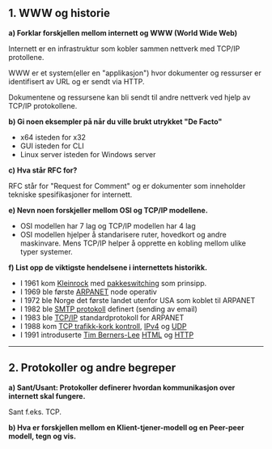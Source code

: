 ## 1. WWW og historie

**a) Forklar forskjellen mellom internett og WWW (World Wide Web)**

Internett er en infrastruktur som kobler sammen nettverk med TCP/IP protollene.

WWW er et system(eller en "applikasjon") hvor dokumenter og ressurser er identifisert av URL og er sendt via HTTP.

Dokumentene og ressursene kan bli sendt til andre nettverk ved hjelp av TCP/IP protokollene.

**b) Gi noen eksempler på når du ville brukt utrykket "De Facto"**

-   x64 isteden for x32
-   GUI isteden for CLI
-   Linux server isteden for Windows server

**c) Hva står RFC for?**

RFC står for "Request for Comment" og er dokumenter som inneholder tekniske spesifikasjoner for internett.

**e) Nevn noen forskjeller mellom OSI og TCP/IP modellene.**

-   OSI modellen har 7 lag og TCP/IP modellen har 4 lag
-   OSI modellen hjelper å standarisere ruter, hovedkort og andre maskinvare. Mens TCP/IP helper å opprette en kobling mellom ulike typer systemer.

**f) List opp de viktigste hendelsene i internettets historikk.**

-   I 1961 kom [Kleinrock](https://en.wikipedia.org/wiki/Leonard_Kleinrock) med [pakkeswitching](https://no.wikipedia.org/wiki/Pakkesvitsjing) som prinsipp.
-   I 1969 ble første [ARPANET](https://no.wikipedia.org/wiki/ARPANET) node operativ
-   I 1972 ble Norge det første landet utenfor USA som koblet til ARPANET
-   I 1982 ble [SMTP protokoll](https://no.wikipedia.org/wiki/Simple_Mail_Transfer_Protocol) definert (sending av email)
-   I 1983 ble [TCP/IP](https://no.wikipedia.org/wiki/TCP/IP) standardprotokoll for ARPANET
-   I 1988 kom [TCP trafikk-kork kontroll](https://en.wikipedia.org/wiki/TCP_congestion_control), [IPv4](https://no.wikipedia.org/wiki/IPv4) og [UDP](https://no.wikipedia.org/wiki/UDP)
-   I 1991 introduserte [Tim Berners-Lee](https://no.wikipedia.org/wiki/Tim_Berners-Lee) [HTML](https://no.wikipedia.org/wiki/HTML) og [HTTP](https://no.wikipedia.org/wiki/HTTP)

---

## 2. Protokoller og andre begreper

**a) Sant/Usant: Protokoller definerer hvordan kommunikasjon over internett skal fungere.**

Sant f.eks. TCP.

**b) Hva er forskjellen mellom en Klient-tjener-modell og en Peer-peer modell, tegn og vis.**
